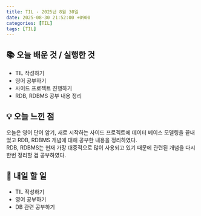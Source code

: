 ```yaml
---
title: TIL - 2025년 8월 30일
date: 2025-08-30 21:52:00 +0900
categories: [TIL]
tags: [TIL]
---
```


## 📚 **오늘 배운 것 / 실행한 것**

- TIL 작성하기
- 영어 공부하기
- 사이드 프로젝트 진행하기
- RDB, RDBMS 공부 내용 정리

## 💡 **오늘 느낀 점**

오늘은 영어 단어 암기, 새로 시작하는 사이드 프로젝트에 데이터 베이스 모델링을 끝내었고 RDB, RDBMS 개념에 대해 공부한 내용을 정리하였다.<br>
RDB, RDBMS는 현재 가장 대중적으로 많이 사용되고 있기 때문에 관련된 개념을 다시 한번 정리할 겸 공부하였다.

## 🎯 **내일 할 일**

- TIL 작성하기
- 영어 공부하기
- DB 관련 공부하기